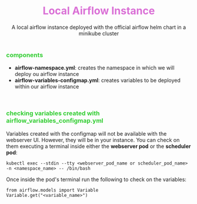 # <font color='orchid'><center> Local __Airflow Instance__ </center></font>
<center>A local airflow instance deployed with the official airflow helm chart in a minikube cluster</center>

<br>

### <font color='limegreen'> __components__ </font> 

* __airflow-namespace.yml__: creates the namespace in which we will deploy ou airflow instance
* __airflow-variables-configmap.yml__: creates variables to be deployed within our airflow instance

<br>

### <font color='limegreen'> __checking variables created with airflow_variables_configmap.yml__ </font>

Variables created with the configmap will not be available with the webserver UI. However, they will be in your instance. You can check on them executing a terminal inside either the __webserver pod__ or the __scheduler pod__:

```shell
kubectl exec --stdin --tty <webserver_pod_name or scheduler_pod_name> -n <namespace_name> -- /bin/bash
```
Once inside the pod's terminal run the following to check on the variables: 

```shell
from airflow.models import Variable
Variable.get("<variable_name>")
```